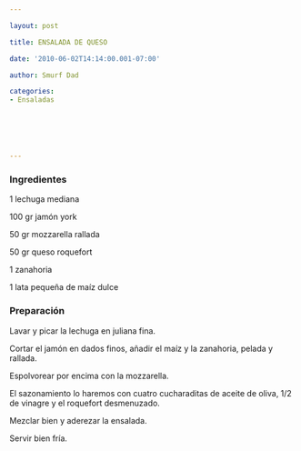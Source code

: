 ```yaml
---

layout: post

title: ENSALADA DE QUESO

date: '2010-06-02T14:14:00.001-07:00'

author: Smurf Dad

categories:
- Ensaladas






---
```


<h3>Ingredientes</h3>

1 lechuga mediana

100 gr jamón york

50 gr mozzarella rallada

50 gr queso roquefort

1 zanahoria

1 lata pequeña de maíz dulce

<h3>Preparación</h3>

Lavar y picar la lechuga en juliana fina.

Cortar el jamón en dados finos, añadir el maíz y la zanahoria, pelada y rallada.

Espolvorear por encima con la mozzarella.

El sazonamiento lo haremos con cuatro cucharaditas de aceite de oliva, 1/2 de vinagre y el roquefort desmenuzado.

Mezclar bien y aderezar la ensalada.

Servir bien fría.